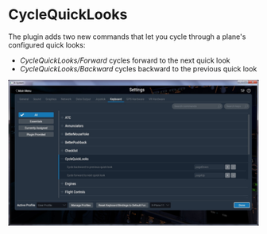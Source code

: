# CycleQuickLooks
The plugin adds two new commands that let you cycle through a plane's configured quick looks:

* *CycleQuickLooks/Forward* cycles forward to the next quick look
* *CycleQuickLooks/Backward* cycles backward to the previous quick look


![alt text](image.jpg?raw=true)
